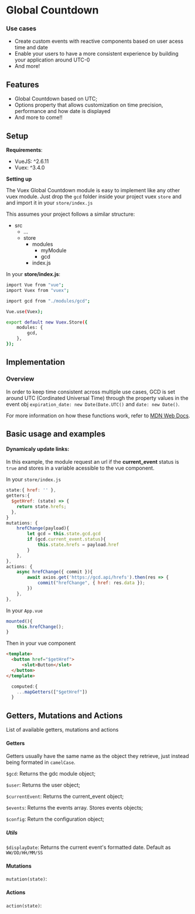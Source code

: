 # Global Countdown

### Use cases
- Create custom events with reactive components based on user acess time and date
- Enable your users to have a more consistent experience by building your application around UTC-0
- And more!

## Features
- Global Countdown based on UTC;
- Options property that allows customization on time precision, performance and how date is displayed
- And more to come!!


## Setup
**Requirements**:
- VueJS: ^2.6.11
- Vuex: ^3.4.0

**Setting up**

The Vuex Global Countdown module is easy to implement like any other vuex module.
Just drop the `gcd` folder inside your project vuex `store` and and import it in your `store/index.js`

This assumes your project follows a similar structure:
+ src
    + ...
	+ store
		 * modules
		 	* myModule
		 	* gcd
		 * index.js

In your **store/index.js**:

```bash
import Vue from "vue";
import Vuex from "vuex";

import gcd from "./modules/gcd";

Vue.use(Vuex);

export default new Vuex.Store({
	modules: {
		gcd,
	},
});
```

## Implementation

### Overview
In order to keep time consistent across multiple use cases, GCD is set around UTC (Cordinated Universal Time) through the property values in the event obj `expiration_date: new Date(Date.UTC()` and `date: new Date()`.

For more information on how these functions work, refer to [MDN Web Docs](https://developer.mozilla.org/pt-BR/docs/Web/JavaScript/Reference/Global_Objects/Date/UTC).

## Basic usage and examples
#### Dynamicaly update links:

In this example, the module request an url if the **current_event** status is `true` and stores in a variable acessible to the vue component.


In your `store/index.js`

```javascript
state:{ href: '' },
getters:{
  $getHref: (state) => {
    return state.hrefs;
  },
}
mutations: {
	hrefChange(payload){
		let gcd = this.state.gcd.gcd
		if (gcd.current_event.status){
			this.state.hrefs = payload.href
		}
	},
},
actions: {
	async hrefChange({ commit }){
		await axios.get('https://gcd.api/hrefs').then(res => {
			commit("hrefChange", { href: res.data });
		})
	},
},
```

In your `App.vue`

```javascript
mounted(){
	this.hrefChange();
}
```
Then in your vue component

```html
<template>
  <button href="$getHref">
      <slot>Button</slot>
  </button>
</template>
```
```javascript
  computed:{
    ...mapGetters(["$getHref"])
  }
```

## Getters, Mutations and Actions
List of available getters, mutations and actions

#### Getters
Getters usually have the same name as the object they retrieve, just instead being formated in `camelCase`.

`$gcd`: Returns the gdc module object;

`$user`: Returns the user object;

`$currentEvent`: Returns the current_event object;

`$events`: Returns the events array. Stores events objects;

`$config`: Return the configuration object;

##### Utils

`$displayDate`: Returns the current event's formatted date. Default as `WW/DD/HH/MM/SS`

#### Mutations
`mutation(state)`:

#### Actions
`action(state)`:
